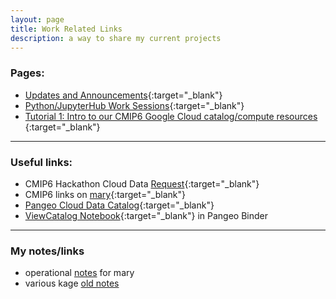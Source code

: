 ```yaml
---
layout: page
title: Work Related Links
description: a way to share my current projects
---
```


### Pages:
- [Updates and Announcements](index.html){:target="_blank"}
- [Python/JupyterHub Work Sessions](pages/sessions.html){:target="_blank"}
- [Tutorial 1: Intro to our CMIP6 Google Cloud catalog/compute resources ](pages/tutorial1.html){:target="_blank"}

--------------
### Useful links:
- CMIP6 Hackathon Cloud Data [Request](https://docs.google.com/forms/d/e/1FAIpQLScFjA5IddqBs2Rc0xGbzn32NPq12TKr-b-8KGtXWyNDK5sJCg/viewform){:target="_blank"}
- CMIP6 links on [mary](http://mary.ldeo.columbia.edu:8080/CMIP6){:target="_blank"}
- [Pangeo Cloud Data Catalog](https://pangeo-data.github.io/pangeo-datastore){:target="_blank"}
- [ViewCatalog Notebook](https://binder.pangeo.io/v2/gh/naomi-henderson/CMIP6-qgrid/master){:target="_blank"} in Pangeo Binder


--------------
### My notes/links
- operational [notes](pages/mary.html) for mary
- various kage [old notes](http://kage.ldeo.columbia.edu/notes/) 

